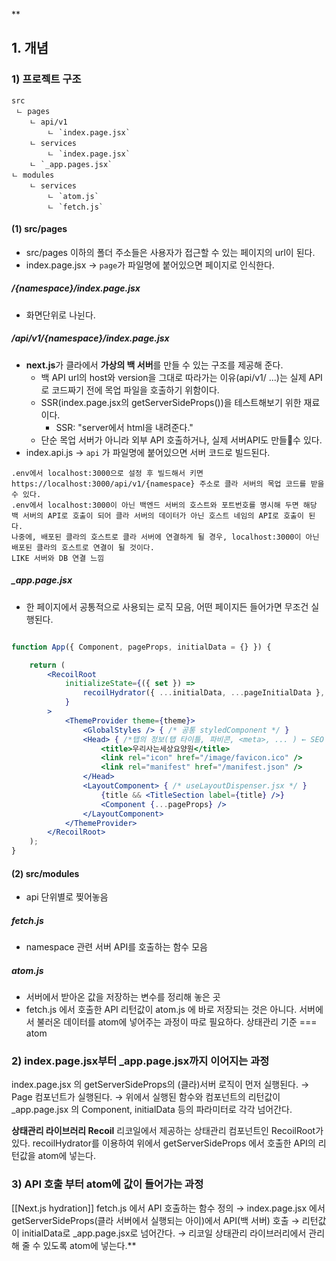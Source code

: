 **
## 1. 개념

### 1) 프로젝트 구조

```
src
 ㄴ pages
	ㄴ api/v1
		ㄴ `index.page.jsx`
	ㄴ services
		ㄴ `index.page.jsx`
	ㄴ `_app.pages.jsx`
ㄴ modules
	ㄴ services
		ㄴ `atom.js`
		ㄴ `fetch.js`
```

#### (1) src/pages

- src/pages 이하의 폴더 주소들은 사용자가 접근할 수 있는 페이지의 url이 된다. 
- index.page.jsx → `page`가 파일명에 붙어있으면 페이지로 인식한다.

##### /{namespace}/index.page.jsx

- 화면단위로 나뉜다.

##### /api/v1/{namespace}/index.page.jsx

- **next.js**가 클라에서 **가상의 백 서버**를 만들 수 있는 구조를 제공해 준다.
	- 백 API url의 host와 version을 그대로 따라가는 이유(api/v1/ ...)는 실제 API로 코드짜기 전에 목업 파일을 호출하기 위함이다.
	- SSR(index.page.jsx의 getServerSideProps())을 테스트해보기 위한 재료이다.
		- SSR: "server에서 html을 내려준다."
	- 단순 목업 서버가 아니라 외부 API 호출하거나, 실제 서버API도 만들수 있다.
- index.api.js → `api` 가 파일명에 붙어있으면 서버 코드로 빌드된다.

```
.env에서 localhost:3000으로 설정 후 빌드해서 키면 https://localhost:3000/api/v1/{namespace} 주소로 클라 서버의 목업 코드를 받을 수 있다.
.env에서 localhost:3000이 아닌 백엔드 서버의 호스트와 포트번호를 명시해 두면 해당 백 서버의 API로 호출이 되어 클라 서버의 데이터가 아닌 호스트 네임의 API로 호출이 된다.
나중에, 배포된 클라의 호스트로 클라 서버에 연결하게 될 경우, localhost:3000이 아닌 배포된 클라의 호스트로 연결이 될 것이다.
LIKE 서버와 DB 연결 느낌
```


##### \_app.page.jsx
- 한 페이지에서 공통적으로 사용되는 로직 모음, 어떤 페이지든 들어가면 무조건 실행된다.
``` jsx

function App({ Component, pageProps, initialData = {} }) {

	return (
		<RecoilRoot
			initializeState={({ set }) =>
				recoilHydrator({ ...initialData, ...pageInitialData }, set)
			}
		>
			<ThemeProvider theme={theme}>
				<GlobalStyles /> { /* 공통 styledComponent */ }
				<Head> { /*탭의 정보(탭 타이틀, 파비콘, <meta>, ... ) ← SEO 작업 예정 */ }
					<title>우리사는세상요양원</title>
					<link rel="icon" href="/image/favicon.ico" />
					<link rel="manifest" href="/manifest.json" />
				</Head>
				<LayoutComponent> { /* useLayoutDispenser.jsx */ }
					{title && <TitleSection label={title} />}
					<Component {...pageProps} />
				</LayoutComponent>
			</ThemeProvider>
		</RecoilRoot>
	);
}

```



#### (2) src/modules

- api 단위별로 찢어놓음

##### fetch.js
- namespace 관련 서버 API를 호출하는 함수 모음

##### atom.js
- 서버에서 받아온 값을 저장하는 변수를 정리해 놓은 곳
- fetch.js 에서 호출한 API 리턴값이 atom.js 에 바로 저장되는 것은 아니다. 서버에서 불러온 데이터를 atom에 넣어주는 과정이 따로 필요하다.
  상태관리 기준 === atom



### 2) index.page.jsx부터 \_app.page.jsx까지 이어지는 과정

index.page.jsx 의 getServerSideProps의 (클라)서버 로직이 먼저 실행된다.
→ Page 컴포넌트가 실행된다.
→ 위에서 실행된 함수와 컴포넌트의 리턴값이 \_app.page.jsx 의 Component, initialData 등의 파라미터로 각각 넘어간다.

**상태관리 라이브러리 Recoil**
리코일에서 제공하는 상태관리 컴포넌트인 RecoilRoot가 있다.
recoilHydrator를 이용하여 위에서 getServerSideProps 에서 호출한 API의 리턴값을 atom에 넣는다.

### 3) API 호출 부터 atom에 값이 들어가는 과정
[[Next.js hydration]]
	fetch.js 에서 API 호출하는 함수 정의 
	→ index.page.jsx 에서 getServerSideProps(클라 서버에서 실행되는 아이)에서 API(백 서버) 호출 
	→ 리턴값이 initialData로 \_app.page.jsx로 넘어간다. 
	→ 리코일 상태관리 라이브러리에서 관리해 줄 수 있도록 atom에 넣는다.**